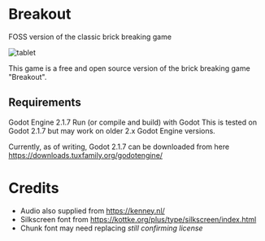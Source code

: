 # Breakout
FOSS version of the classic brick breaking game

![tablet](https://user-images.githubusercontent.com/15485920/121638020-a200cd00-cacd-11eb-9e5a-82d6eec19d8c.png)

This game is a free and open source version of the brick breaking game "Breakout".

## Requirements

Godot Engine 2.1.7
Run (or compile and build) with Godot
This is tested on Godot 2.1.7 but may work on older 2.x Godot Engine versions.

Currently, as of writing, Godot 2.1.7 can be downloaded from here https://downloads.tuxfamily.org/godotengine/


# Credits

 - Audio also supplied from https://kenney.nl/ 
 - Silkscreen font from https://kottke.org/plus/type/silkscreen/index.html
 - Chunk font may need replacing *still confirming license*
